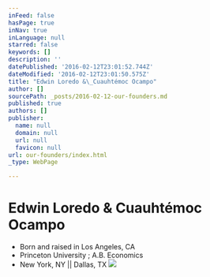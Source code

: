 ```yaml
---
inFeed: false
hasPage: true
inNav: true
inLanguage: null
starred: false
keywords: []
description: ''
datePublished: '2016-02-12T23:01:52.744Z'
dateModified: '2016-02-12T23:01:50.575Z'
title: "Edwin Loredo &\_Cuauhtémoc Ocampo"
author: []
sourcePath: _posts/2016-02-12-our-founders.md
published: true
authors: []
publisher:
  name: null
  domain: null
  url: null
  favicon: null
url: our-founders/index.html
_type: WebPage

---
```

# Edwin Loredo & Cuauhtémoc Ocampo

* Born and raised in Los Angeles, CA
* Princeton University ; A.B. Economics
* New York, NY  ||  Dallas, TX
![](https://the-grid-user-content.s3-us-west-2.amazonaws.com/998237ca-030d-4c43-92d3-b438afa9a9ba.png)